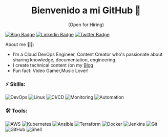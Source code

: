 <!--
**Damola12345/Damola12345** is a ✨ _special_ ✨ repository because its `README.md` (this file) appears on your GitHub profile.
-->

<h1 align="center"> 
	 Bienvenido a mi GitHub 🚀
</h1>

<p align="center"> (Open for Hiring)</p>

[![Blog Badge](https://img.shields.io/badge/-Blog-3B7EBF?style=for-the-badge&logo=Hashnode&logoColor=white&link=https://damolaaji.hashnode.dev/)](https://damolaaji.hashnode.dev/) [![Linkedin Badge](https://img.shields.io/badge/-LinkedIn-3B7EBF?style=for-the-badge&logo=Linkedin&logoColor=white&link=https://www.linkedin.com/in/adedamolaajibola)](https://www.linkedin.com/in/adedamolaajibola) [![Twitter Badge](https://img.shields.io/badge/-@therealadedami-3B7EBF?style=for-the-badge&logo=twitter&logoColor=white&link=https://twitter.com/therealadedami)](https://twitter.com/therealadedami)


About me 👨‍💻:

-	I’m a Cloud DevOps Engineer, Content Creator who's passionate about sharing knowledge, documentation, engineering.
- I create technical content (on my [Blog](https://damolaaji.hashnode.dev/)
-	Fun fact: Video Gamer,Music Lover!

### ⚡ Skills:
![DevOps](https://img.shields.io/badge/-DevOps-yellowgreen) ![Linux](https://img.shields.io/badge/-Linux-FCC624?&logo=linux&logoColor=FFFFFF) ![CI/CD](https://img.shields.io/badge/-CI/CD-yellowgreen) ![Monitoring](https://img.shields.io/badge/-Monitoring-red) ![Automation](https://img.shields.io/badge/-Automation-green) 

### 🛠 Tools:
![AWS](https://img.shields.io/badge/-AWS-232F3E?&logo=amazon%20aws&logoColor=FFFFFF) ![Kubernetes](https://img.shields.io/badge/-Kubernetes-326CE5?&logo=kubernetes&logoColor=FFFFFF) ![Ansible](https://img.shields.io/badge/-Ansible-EE0000?&logo=ansible&logoColor=FFFFFF) ![Terraform](https://img.shields.io/badge/-Terraform-623CE4?&logo=terraform&logoColor=FFFFF) ![Docker](https://img.shields.io/badge/-Docker-2496ED?&logo=docker&logoColor=FFFFFF) ![Jenkins](https://img.shields.io/badge/-Jenkins-D24939?&logo=Jenkins&logoColor=FFFFFF) ![Git](https://img.shields.io/badge/-Git-F05032?&logo=git&logoColor=FFFFFF) ![GitHub](https://img.shields.io/badge/-GitHub-181717?&logo=GitHub&logoColor=FFFFFF) ![Shell](https://img.shields.io/badge/-Shell-4EAA25?&logo=gnu%20bash&logoColor=FFFFFF) 

